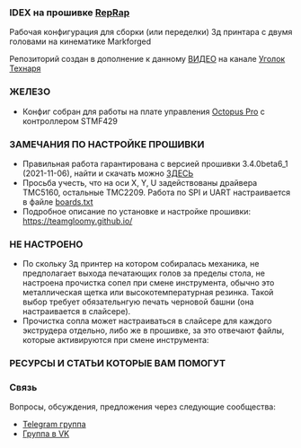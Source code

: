 ### IDEX на прошивке <a href="https://www.reprapfirmware.org/">RepRap</a>
Рабочая конфигурация для сборки (или переделки) 3д принтара с двумя головами на кинематике Markforged

Репозиторий создан в дополнение к данному <a href="https://youtu.be/QxSq5uRTmJw/">ВИДЕО</a> на канале <a href="https://www.youtube.com/c/%D0%A3%D0%B3%D0%BE%D0%BB%D0%BE%D0%BA%D1%82%D0%B5%D1%85%D0%BD%D0%B0%D1%80%D1%8F">Уголок Технаря</a>

### ЖЕЛЕЗО
* Конфиг собран для работы на плате управления <a href="https://alii.pub/6imgx4/">Octopus Pro</a> с контроллером STMF429

### ЗАМЕЧАНИЯ ПО НАСТРОЙКЕ ПРОШИВКИ
* Правильная работа гарантирована с версией прошивки  3.4.0beta6_1 (2021-11-06), найти и скачать можно <a href="https://github.com/gloomyandy/RepRapFirmware/releases">ЗДЕСЬ</a>
* Просьба учесть, что на оси X, Y, U  задействованы драйвера TMC5160, остальные TMC2209. Работа по SPI и UART настраивается в файле <a href="https://github.com/Technarrus/RepRap_IDEX/blob/main/sys/board.txt">boards.txt</a>
* Подробное описание по установке и настройке прошивки: https://teamgloomy.github.io/

### НЕ НАСТРОЕНО
* По скольку 3д принтер на котором собиралась механика, не предполагает выхода печатающих голов за пределы стола, не настроена прочистка сопел при смене инструмента, обычно это металлическая щетка или высокотемпературная резинка. Такой выбор требует обязательнгую печать черновой башни (она настраивается в слайсере).
* Прочистка сопла может настраиваться в слайсере для каждого экструдера отдельно, либо же в прошивке, за это отвечают файлы, которые активируются при смене инструмента: 

### РЕСУРСЫ И СТАТЬИ КОТОРЫЕ ВАМ ПОМОГУТ

### Связь
Вопросы, обсуждения, предложения через следующие сообщества:
* [Telegram группа](https://t.me/technarr)
* [Группа в VK](https://vk.com/technarrus)
